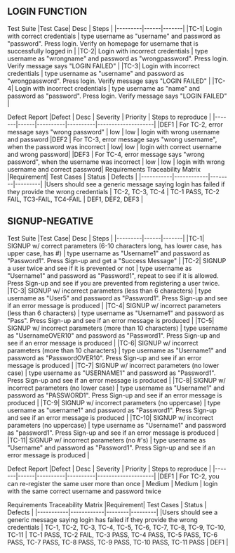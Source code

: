## LOGIN FUNCTION

Test Suite
|Test Case| Desc | Steps |
|---------|------|-------|
|TC-1| Login with correct credentials | type username as "username" and password  as "password". Press login. Verify on homepage for username that is successfully logged in | 
|TC-2| Login with incorrect credentials | type username as "wrongname" and password  as "wrongpassword". Press login. Verify message says "LOGIN FAILED" |
|TC-3| Login with incorrect credentials | type username as "username" and password  as "wrongpassword". Press login. Verify message says "LOGIN FAILED" |
|TC-4| Login with incorrect credentials | type username as "name" and password  as "password". Press login. Verify message says "LOGIN FAILED" |



Defect Report
|Defect | Desc | Severity | Priority | Steps to reproduce |
|-------|------|----------|----------|--------------------|
|DEF1   | For TC-2, error message says "wrong password" | low | low | login with wrong username and password
|DEF2   | For TC-3, error message says "wrong username", when the password was incorrect | low| low | login with correct username and wrong password|
|DEF3   | For TC-4, error message says "wrong password", when the username was incorrect | low | low | login with wrong username and correct password|
Requirements Traceability Matrix
|Requirement| Test Cases | Status | Defects |
|-----------|------------|--------|---------|
|Users should see a generic message saying login has failed if they provide the wrong credentials | TC-2, TC-3, TC-4 | TC-1 PASS, TC-2 FAIL, TC3-FAIL, TC4-FAIL | DEF1, DEF2, DEF3 |



## SIGNUP-NEGATIVE
Test Suite
|Test Case| Desc | Steps |
|---------|------|-------|
|TC-1| SIGNUP w/ correct parameters (6-10 characters long, has lower case, has upper case, has #) | type username as "Username1" and password  as "Password1". Press Sign-up and get a "Success Message"  |
|TC-2| SIGNUP a user twice and see if it is prevented or not | type username as "Username1" and password  as "Password1", repeat to see if it is allowed. Press Sign-up and see if you are prevented from registering a user twice. 
|TC-3| SIGNUP w/ incorrect parameters (less than 6 characters) | type username as "User5" and password  as "Password1". Press Sign-up and see if an error message is produced  |
|TC-4| SIGNUP w/ incorrect parameters (less than 6 characters) | type username as "Username1" and password  as "Pass". Press Sign-up and see if an error message is produced  |
|TC-5| SIGNUP w/ incorrect parameters (more than 10 characters) | type username as "UsernameOVER10" and password  as "Password1". Press Sign-up and see if an error message is produced  |
|TC-6| SIGNUP w/ incorrect parameters (more than 10 characters) | type username as "Username1" and password  as "PasswordOVER10". Press Sign-up and see if an error message is produced  |
|TC-7| SIGNUP w/ incorrect parameters (no lower case) | type username as "USERNAME1" and password  as "Password1". Press Sign-up and see if an error message is produced  |
|TC-8| SIGNUP w/ incorrect parameters (no lower case) | type username as "Username1" and password  as "PASSWORD1". Press Sign-up and see if an error message is produced  |
|TC-9| SIGNUP w/ incorrect parameters (no uppercase) | type username as "username1" and password  as "Password1". Press Sign-up and see if an error message is produced  |
|TC-10| SIGNUP w/ incorrect parameters (no uppercase) | type username as "Username1" and password  as "password1". Press Sign-up and see if an error message is produced  |
|TC-11| SIGNUP w/ incorrect parameters (no #'s) | type username as "Username" and password  as "Password1". Press Sign-up and see if an error message is produced  |


Defect Report
|Defect | Desc | Severity | Priority | Steps to reproduce |
|-------|------|----------|----------|--------------------|
|DEF1   | For TC-2, you can re-register the same user more than once | Medium | Medium | login with the same correct username and password twice


Requirements Traceability Matrix
|Requirement| Test Cases | Status | Defects |
|-----------|------------|--------|---------|
|Users should see a generic message saying login has failed if they provide the wrong credentials | TC-1, TC-2, TC-3, TC-4, TC-5, TC-6, TC-7, TC-8, TC-9, TC-10, TC-11 | TC-1 PASS, TC-2 FAIL, TC-3 PASS, TC-4 PASS, TC-5 PASS, TC-6 PASS, TC-7 PASS, TC-8 PASS, TC-9 PASS, TC-10 PASS, TC-11 PASS | DEF1 |


